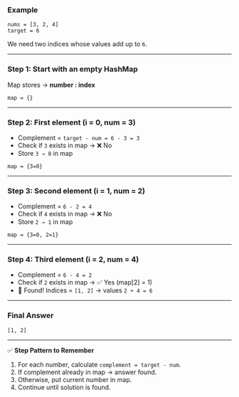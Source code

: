 ### Example

```
nums = [3, 2, 4]
target = 6
```

We need two indices whose values add up to `6`.

---

### Step 1: Start with an empty HashMap

Map stores → **number : index**

```
map = {}
```

---

### Step 2: First element (i = 0, num = 3)

* Complement = `target - num = 6 - 3 = 3`
* Check if `3` exists in map → ❌ No
* Store `3 → 0` in map

```
map = {3=0}
```

---

### Step 3: Second element (i = 1, num = 2)

* Complement = `6 - 2 = 4`
* Check if `4` exists in map → ❌ No
* Store `2 → 1` in map

```
map = {3=0, 2=1}
```

---

### Step 4: Third element (i = 2, num = 4)

* Complement = `6 - 4 = 2`
* Check if `2` exists in map → ✅ Yes (map\[2] = 1)
* 🎯 Found!
  Indices = `[1, 2]` → values `2 + 4 = 6`

---

### Final Answer

```
[1, 2]
```

---

✅ **Step Pattern to Remember**

1. For each number, calculate `complement = target - num`.
2. If complement already in map → answer found.
3. Otherwise, put current number in map.
4. Continue until solution is found.
